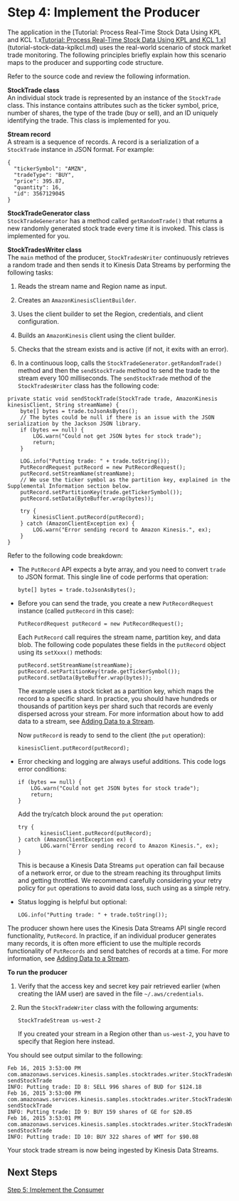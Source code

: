 # Step 4: Implement the Producer<a name="tutorial-stock-data-kplkcl-producer"></a>

The application in the [Tutorial: Process Real\-Time Stock Data Using KPL and KCL 1\.x[Tutorial: Process Real\-Time Stock Data Using KPL and KCL 1\.x](tutorial-stock-data-kplkcl.md)](tutorial-stock-data-kplkcl.md) uses the real\-world scenario of stock market trade monitoring\. The following principles briefly explain how this scenario maps to the producer and supporting code structure\.

Refer to the source code and review the following information\.

**StockTrade class**  
An individual stock trade is represented by an instance of the `StockTrade` class\. This instance contains attributes such as the ticker symbol, price, number of shares, the type of the trade \(buy or sell\), and an ID uniquely identifying the trade\. This class is implemented for you\.

**Stream record**  
A stream is a sequence of records\. A record is a serialization of a `StockTrade` instance in JSON format\. For example:   

```
{
  "tickerSymbol": "AMZN", 
  "tradeType": "BUY", 
  "price": 395.87,
  "quantity": 16, 
  "id": 3567129045
}
```

**StockTradeGenerator class**  
`StockTradeGenerator` has a method called `getRandomTrade()` that returns a new randomly generated stock trade every time it is invoked\. This class is implemented for you\.

**StockTradesWriter class**  
The `main` method of the producer, `StockTradesWriter` continuously retrieves a random trade and then sends it to Kinesis Data Streams by performing the following tasks:  

1. Reads the stream name and Region name as input\.

1. Creates an `AmazonKinesisClientBuilder`\.

1. Uses the client builder to set the Region, credentials, and client configuration\.

1. Builds an `AmazonKinesis` client using the client builder\.

1. Checks that the stream exists and is active \(if not, it exits with an error\)\.

1. In a continuous loop, calls the `StockTradeGenerator.getRandomTrade()` method and then the `sendStockTrade` method to send the trade to the stream every 100 milliseconds\.
The `sendStockTrade` method of the `StockTradesWriter` class has the following code:  

```
private static void sendStockTrade(StockTrade trade, AmazonKinesis kinesisClient, String streamName) {
    byte[] bytes = trade.toJsonAsBytes();
    // The bytes could be null if there is an issue with the JSON serialization by the Jackson JSON library.
    if (bytes == null) {
        LOG.warn("Could not get JSON bytes for stock trade");
        return;
    }
    
    LOG.info("Putting trade: " + trade.toString());
    PutRecordRequest putRecord = new PutRecordRequest();
    putRecord.setStreamName(streamName);
    // We use the ticker symbol as the partition key, explained in the Supplemental Information section below.
    putRecord.setPartitionKey(trade.getTickerSymbol());
    putRecord.setData(ByteBuffer.wrap(bytes));

    try {
        kinesisClient.putRecord(putRecord);
    } catch (AmazonClientException ex) {
        LOG.warn("Error sending record to Amazon Kinesis.", ex);
    }
}
```

Refer to the following code breakdown:
+ The `PutRecord` API expects a byte array, and you need to convert `trade` to JSON format\. This single line of code performs that operation:

  ```
  byte[] bytes = trade.toJsonAsBytes();
  ```
+ Before you can send the trade, you create a new `PutRecordRequest` instance \(called `putRecord` in this case\):

  ```
  PutRecordRequest putRecord = new PutRecordRequest();
  ```

  Each `PutRecord` call requires the stream name, partition key, and data blob\. The following code populates these fields in the `putRecord` object using its `setXxxx()` methods:

  ```
  putRecord.setStreamName(streamName);
  putRecord.setPartitionKey(trade.getTickerSymbol());
  putRecord.setData(ByteBuffer.wrap(bytes));
  ```

  The example uses a stock ticket as a partition key, which maps the record to a specific shard\. In practice, you should have hundreds or thousands of partition keys per shard such that records are evenly dispersed across your stream\. For more information about how to add data to a stream, see [Adding Data to a Stream](developing-producers-with-sdk.md#kinesis-using-sdk-java-add-data-to-stream)\.

  Now `putRecord` is ready to send to the client \(the `put` operation\):

  ```
  kinesisClient.putRecord(putRecord);
  ```
+ Error checking and logging are always useful additions\. This code logs error conditions:

  ```
  if (bytes == null) {
      LOG.warn("Could not get JSON bytes for stock trade");
      return;
  }
  ```

  Add the try/catch block around the `put` operation:

  ```
  try {
         kinesisClient.putRecord(putRecord);
  } catch (AmazonClientException ex) {
         LOG.warn("Error sending record to Amazon Kinesis.", ex);
  }
  ```

  This is because a Kinesis Data Streams `put` operation can fail because of a network error, or due to the stream reaching its throughput limits and getting throttled\. We recommend carefully considering your retry policy for `put` operations to avoid data loss, such using as a simple retry\. 
+ Status logging is helpful but optional:

  ```
  LOG.info("Putting trade: " + trade.toString());
  ```
The producer shown here uses the Kinesis Data Streams API single record functionality, `PutRecord`\. In practice, if an individual producer generates many records, it is often more efficient to use the multiple records functionality of `PutRecords` and send batches of records at a time\. For more information, see [Adding Data to a Stream](developing-producers-with-sdk.md#kinesis-using-sdk-java-add-data-to-stream)\.

**To run the producer**

1. Verify that the access key and secret key pair retrieved earlier \(when creating the IAM user\) are saved in the file `~/.aws/credentials`\. 

1. Run the `StockTradeWriter` class with the following arguments:

   ```
   StockTradeStream us-west-2
   ```

   If you created your stream in a Region other than `us-west-2`, you have to specify that Region here instead\.

You should see output similar to the following:

```
Feb 16, 2015 3:53:00 PM  
com.amazonaws.services.kinesis.samples.stocktrades.writer.StockTradesWriter sendStockTrade
INFO: Putting trade: ID 8: SELL 996 shares of BUD for $124.18
Feb 16, 2015 3:53:00 PM 
com.amazonaws.services.kinesis.samples.stocktrades.writer.StockTradesWriter sendStockTrade
INFO: Putting trade: ID 9: BUY 159 shares of GE for $20.85
Feb 16, 2015 3:53:01 PM 
com.amazonaws.services.kinesis.samples.stocktrades.writer.StockTradesWriter sendStockTrade
INFO: Putting trade: ID 10: BUY 322 shares of WMT for $90.08
```

Your stock trade stream is now being ingested by Kinesis Data Streams\.

## Next Steps<a name="tutorial-stock-data-kplkcl-producer-next"></a>

[Step 5: Implement the Consumer](tutorial-stock-data-kplkcl-consumer.md)